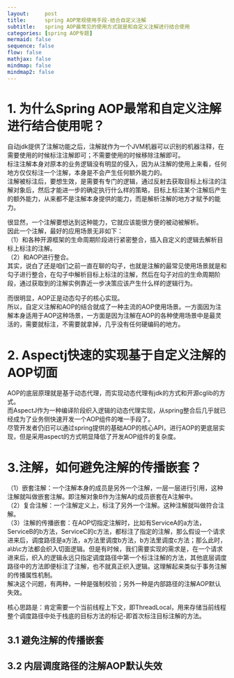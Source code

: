 ```yaml
---
layout:     post
title:      spring AOP常规使用手段-结合自定义注解
subtitle:   spring AOP最常见的使用方式就是和自定义注解进行结合使用
categories: [spring AOP专题]
mermaid: false
sequence: false
flow: false
mathjax: false
mindmap: false
mindmap2: false
---
```


# 1. 为什么Spring AOP最常和自定义注解进行结合使用呢？   
自动jdk提供了注解功能之后，注解就作为一个JVM机器可以识别的机器注释，在需要使用的时候标注注解即可；不需要使用的时候移除注解即可。      
标注注解本身对原本的业务逻辑没有明显的侵入，因为从注解的使用上来看，任何地方仅仅标注一个注解，本身是不会产生任何额外能力的。    
注解被标注后，要想生效，是需要有专门的逻辑，通过反射去获取目标上标注的注解对象后，然后才能进一步的确定执行什么样的策略，目标上标注某个注解后产生的额外能力，从来都不是注解本身提供的能力，而是解析注解的地方才赋予的能力。    

很显然，一个注解要想达到这种能力，它就应该能很方便的被动被解析。    
因此一个注解，最好的应用场景无非如下：    
（1）和各种开源框架的生命周期阶段进行紧密整合，插入自定义的逻辑去解析目标上标注的注解。  
（2）和AOP进行整合。  
其实，说白了还是咱们之前一直在聊的勾子，也就是注解的最常见使用场景就是和勾子进行整合，在勾子中解析目标上标注的注解，然后在勾子对应的生命周期阶段，通过获取到的注解实例靠近一步决策应该产生什么样的逻辑行为。   

而很明显，AOP正是动态勾子的核心实现。    
所以，自定义注解和AOP的结合就成了一种主流的AOP使用场景。一方面因为注解本身适用于AOP这种场景，一方面是因为注解在AOP的各种使用场景中是最灵活的，需要就标注，不需要就拿掉，几乎没有任何硬编码的地方。   

# 2. Aspectj快速的实现基于自定义注解的AOP切面    
AOP的底层原理就是基于动态代理，而实现动态代理有jdk的方式和开源cglib的方式。    
而AspectJ作为一种编译阶段织入逻辑的动态代理实现，从spring整合后几乎就已经成为了业务侧快速开发一个AOP组件的唯一手段了。    
尽管开发者仍旧可以通过spring提供的基础AOP的核心API，进行AOP的更底层实现，但是采用aspect的方式明显降低了开发AOP组件的复杂度。    


# 3.注解，如何避免注解的传播嵌套？    
（1）嵌套注解：一个注解本身的成员是另外一个注解，一层一层进行引用，这种注解就叫做嵌套注解。即注解对象B作为注解A的成员嵌套在A注解中。   
（2）复合注解：一个注解定义上，标注了另外一个注解。这种注解就叫做符合注解。   
（3）注解的传播嵌套：在AOP切指定注解时，比如有ServiceA的a方法，ServiceB的b方法，ServiceC的c方法，都标注了指定的注解，那么假设一个请求进来后，调度路径是a方法，a方法里调度b方法，b方法里调度c方法；那么此时，a\b\c方法都会织入切面逻辑。但是有时候，我们需要实现的需求是，在一个请求进来后，织入的逻辑永远只指定调度路径中第一个标注注解的方法，其他底层调度路径中的方法即便标注了注解，也不就真正织入逻辑。这理解起来类似于事务注解的传播属性机制。    
解决这个问题，有两种，一种是强制校验；另外一种是内部路径的注解AOP默认失效。   

核心思路是：肯定需要一个当前线程上下文，即ThreadLocal，用来存储当前线程整个调度路径中处于栈底的目标方法的标记-即首次标注目标注解的方法。

## 3.1 避免注解的传播嵌套   

## 3.2 内层调度路径的注解AOP默认失效
